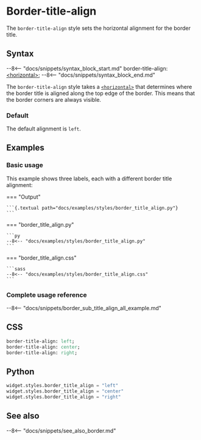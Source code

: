 # Border-title-align

The `border-title-align` style sets the horizontal alignment for the border title.

## Syntax

--8<-- "docs/snippets/syntax_block_start.md"
border-title-align: <a href="../../css_types/horizontal">&lt;horizontal&gt;</a>;
--8<-- "docs/snippets/syntax_block_end.md"

The `border-title-align` style takes a [`<horizontal>`](../../css_types/horizontal) that determines where the border title is aligned along the top edge of the border.
This means that the border corners are always visible.

### Default

The default alignment is `left`.


## Examples

### Basic usage

This example shows three labels, each with a different border title alignment:

=== "Output"

    ```{.textual path="docs/examples/styles/border_title_align.py"}
    ```

=== "border_title_align.py"

    ```py
    --8<-- "docs/examples/styles/border_title_align.py"
    ```

=== "border_title_align.css"

    ```sass
    --8<-- "docs/examples/styles/border_title_align.css"
    ```


### Complete usage reference

--8<-- "docs/snippets/border_sub_title_align_all_example.md"


## CSS

```sass
border-title-align: left;
border-title-align: center;
border-title-align: right;
```

## Python

```py
widget.styles.border_title_align = "left"
widget.styles.border_title_align = "center"
widget.styles.border_title_align = "right"
```

## See also

--8<-- "docs/snippets/see_also_border.md"
